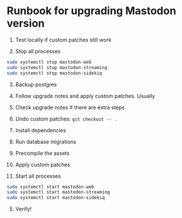 # Runbook for upgrading Mastodon version

1. Test locally if custom patches still work

2. Stop all processes

```bash
sudo systemctl stop mastodon-web
sudo systemctl stop mastodon-streaming
sudo systemctl stop mastodon-sidekiq
```

3. Backup postgres

4. Follow upgrade notes and apply custom patches. Usually

  1. Check upgrade notes if there are extra steps
  
  2. Undo custom patches: `git checkout -- .`
  
  3. Install dependencies
  
  4. Run database migrations
  
  5. Precompile the assets
  
  6. Apply custom patches
  
  7. Start all processes
  
  ```bash
  sudo systemctl start mastodon-web
  sudo systemctl start mastodon-streaming
  sudo systemctl start mastodon-sidekiq
  ```
  
5. Verify!
